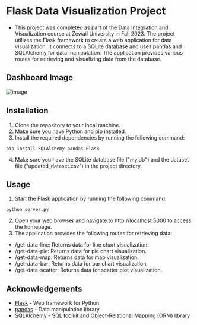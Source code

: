 # Flask Data Visualization Project
- This project was completed as part of the Data Integration and Visualization course at Zewail University in Fall 2023. The project utilizes the Flask framework to create a web application for data visualization. It connects to a SQLite database and uses pandas and SQLAlchemy for data manipulation. The application provides various routes for retrieving and visualizing data from the database.

## Dashboard Image
  ![image](https://github.com/haneenalaa465/Data-Visualization-Project/assets/112430100/4a75ff89-ea09-42b4-a5b4-8419bf7792aa)



## Installation
1. Clone the repository to your local machine.
2. Make sure you have Python and pip installed.
3. Install the required dependencies by running the following command:
```
pip install SQLAlchemy pandas Flask

```
4. Make sure you have the SQLite database file ("my.db") and the dataset file ("updated_dataset.csv") in the project directory.

## Usage
1. Start the Flask application by running the following command:
```
python server.py
```
2. Open your web browser and navigate to http://localhost:5000 to access the homepage.
3. The application provides the following routes for retrieving data:
  - /get-data-line: Returns data for line chart visualization.
  - /get-data-pie: Returns data for pie chart visualization.
  - /get-data-map: Returns data for map visualization.
  - /get-data-bar: Returns data for bar chart visualization.
  - /get-data-scatter: Returns data for scatter plot visualization.

## Acknowledgements

- [Flask](https://flask.palletsprojects.com/) - Web framework for Python
- [pandas](https://pandas.pydata.org/) - Data manipulation library
- [SQLAlchemy](https://www.sqlalchemy.org/) - SQL toolkit and Object-Relational Mapping (ORM) library
